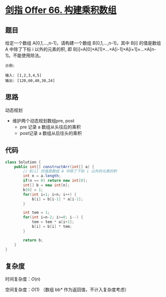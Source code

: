 # [剑指 Offer 66. 构建乘积数组](https://leetcode-cn.com/problems/gou-jian-cheng-ji-shu-zu-lcof/)

## 题目

给定一个数组 A[0,1,…,n-1]，请构建一个数组 B[0,1,…,n-1]，其中 B[i] 的值是数组 A 中除了下标 i 以外的元素的积, 即 B[i]=A[0]×A[1]×…×A[i-1]×A[i+1]×…×A[n-1]。不能使用除法。

 

```
示例:

输入: [1,2,3,4,5]
输出: [120,60,40,30,24]
```

## 思路

动态规划

- 维护两个动态规划数组pre, post
  - pre 记录 a 数组从头往后的乘积
  - post记录 a 数组从后往头的乘积



## 代码

```java
class Solution {
    public int[] constructArr(int[] a) {
        // B[i] 的值是数组 A 中除了下标 i 以外的元素的积
        int n = a.length;
        if(n == 0) return new int[0];
        int[] b = new int[n];
        b[0] = 1;
        for(int i=1; i<n; i++) {
            b[i] = b[i-1] * a[i-1];
        }

        int tem = 1;
        for(int i=n-2; i>=0; i--) {
            tem = tem * a[i+1];
            b[i] = b[i] * tem;
        }

        return b;
    }
}
```



## 复杂度

时间复杂度：$O(n)$

空间复杂度：$O(1)$ （数组 bb* 作为返回值，不计入复杂度考虑）

